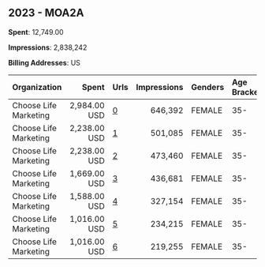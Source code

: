 ## 2023 - MOA2A 
**Spent**: 12,749.00

**Impressions**: 2,838,242

**Billing Addresses**: US

|Organization|Spent|Urls|Impressions|Genders|Age Brackets|Country Codes|
|:---|---:|:---|---:|:---|:---|:---|
|Choose Life Marketing|2,984.00 USD|[0](https://www.snap.com/political-ads/asset/4c088f8841a0c6bc88143ffe63c6f3e7894c72d9472f44ac55b1ac32d57eddfa?mediaType=jpeg)|646,392|FEMALE|35-|united states|
|Choose Life Marketing|2,238.00 USD|[1](https://www.snap.com/political-ads/asset/31bb6b89aa663d9df51c6a29b47eded93f3cb4c2c77d0333cbaf7e5566b4e736?mediaType=jpeg)|501,085|FEMALE|35-|united states|
|Choose Life Marketing|2,238.00 USD|[2](https://www.snap.com/political-ads/asset/46f0e03aeb8480fc1be92c1e5c162194298b4c779eff9eb972f7f8193047c04b?mediaType=jpeg)|473,460|FEMALE|35-|united states|
|Choose Life Marketing|1,669.00 USD|[3](https://www.snap.com/political-ads/asset/db6f5f2768b8c7443ec87b4e67f6e4ecdd2585518f60521bae5d6e1aca061a92?mediaType=jpeg)|436,681|FEMALE|35-|united states|
|Choose Life Marketing|1,588.00 USD|[4](https://www.snap.com/political-ads/asset/3f61864d694d493fcc2ec7be1c8cd9da2fec34c829918fb28a0bdcddfa06549d?mediaType=jpeg)|327,154|FEMALE|35-|united states|
|Choose Life Marketing|1,016.00 USD|[5](https://www.snap.com/political-ads/asset/a5a8392d48c071f30baa81a3c0bae78eabf2026d1f5dcd363261d4d2ac8bb335?mediaType=jpeg)|234,215|FEMALE|35-|united states|
|Choose Life Marketing|1,016.00 USD|[6](https://www.snap.com/political-ads/asset/9af9efb45b654abfbbf3fb71e32b31840277d9d4fa0907df8344ddd22adc76b1?mediaType=jpeg)|219,255|FEMALE|35-|united states|
